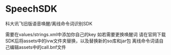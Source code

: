 # SpeechSDK
科大讯飞旧版语音唤醒/离线命令词识别SDK

需要在values/strings.xml中添加你自己的key
如若需要更换唤醒词 请在官网下载SDK后将assets中的ivw文件夹替换，以及替换新的so库和jar包
离线命令词请自己编辑assets中的call.bnf文件
